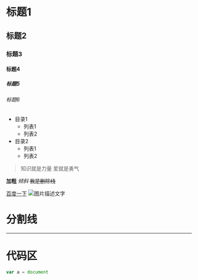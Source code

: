 # 标题1
## 标题2
### 标题3
#### 标题4
##### 标题5
###### 标题6
* 目录1
  - 列表1
  - 列表2
* 目录2
  - 列表1
  - 列表2
> 知识就是力量
> 爱就是勇气

**加粗**
*倾斜*
~~我是删除线~~

[百度一下](www.baidu.com)
![图片描述文字](logo.jpg)

# 分割线
************* 
# 代码区
``` javascript
var a = document
```



